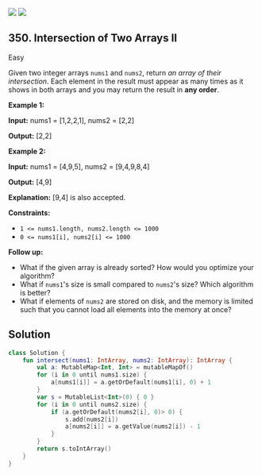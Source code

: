 [![](https://img.shields.io/github/stars/javadev/LeetCode-in-Kotlin?label=Stars&style=flat-square)](https://github.com/javadev/LeetCode-in-Kotlin)
[![](https://img.shields.io/github/forks/javadev/LeetCode-in-Kotlin?label=Fork%20me%20on%20GitHub%20&style=flat-square)](https://github.com/javadev/LeetCode-in-Kotlin/fork)

## 350\. Intersection of Two Arrays II

Easy

Given two integer arrays `nums1` and `nums2`, return _an array of their intersection_. Each element in the result must appear as many times as it shows in both arrays and you may return the result in **any order**.

**Example 1:**

**Input:** nums1 = [1,2,2,1], nums2 = [2,2]

**Output:** [2,2]

**Example 2:**

**Input:** nums1 = [4,9,5], nums2 = [9,4,9,8,4]

**Output:** [4,9]

**Explanation:** [9,4] is also accepted.

**Constraints:**

*   `1 <= nums1.length, nums2.length <= 1000`
*   `0 <= nums1[i], nums2[i] <= 1000`

**Follow up:**

*   What if the given array is already sorted? How would you optimize your algorithm?
*   What if `nums1`'s size is small compared to `nums2`'s size? Which algorithm is better?
*   What if elements of `nums2` are stored on disk, and the memory is limited such that you cannot load all elements into the memory at once?

## Solution

```kotlin
class Solution {
    fun intersect(nums1: IntArray, nums2: IntArray): IntArray {
        val a: MutableMap<Int, Int> = mutableMapOf()
        for (i in 0 until nums1.size) {
            a[nums1[i]] = a.getOrDefault(nums1[i], 0) + 1
        }
        var s = MutableList<Int>(0) { 0 }
        for (i in 0 until nums2.size) {
            if (a.getOrDefault(nums2[i], 0)> 0) {
                s.add(nums2[i])
                a[nums2[i]] = a.getValue(nums2[i]) - 1
            }
        }
        return s.toIntArray()
    }
}
```